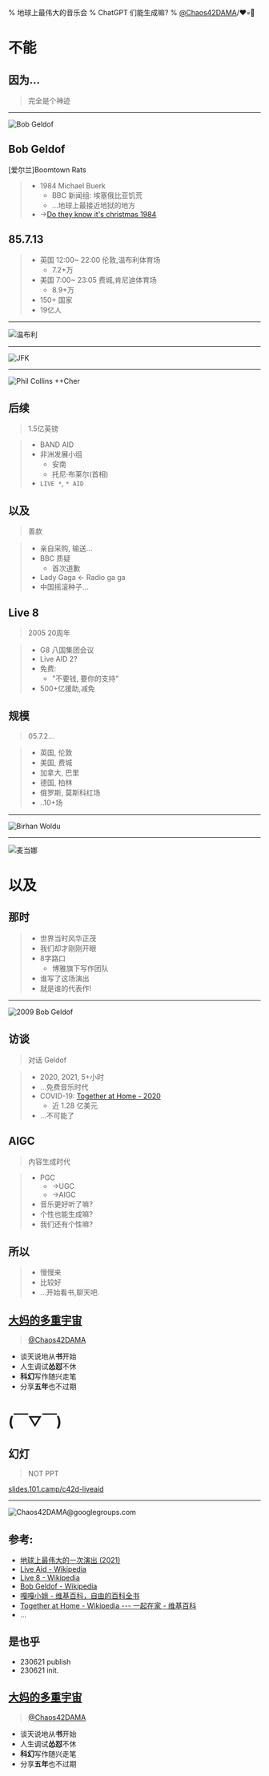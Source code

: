 % 地球上最伟大的音乐会 
% ChatGPT 们能生成嘛?
% [@Chaos42DAMA](https://www.youtube.com/@Chaos42DAMA)/❤️💀🤖

# 不能


## 因为...
> 完全是个神迹

-------

![Bob Geldof](https://ipic.zoomquiet.top/2023-06-21-790px-Bob_Geldof_Rock_am_Ring_1987.jpg)

## Bob Geldof
[爱尔兰]Boomtown Rats 

>- 1984 Michael Buerk
>    - BBC 新闻组: 埃塞俄比亚饥荒
>    - ...地球上最接近地狱的地方
>- ->[Do they know it's christmas 1984](https://www.youtube.com/watch?v=j3fSknbR7Y4)

## 85.7.13

>- 英国 12:00~ 22:00 伦敦,温布利体育场 
>    + 7.2+万
>- 美国 7:00~ 23:05 费城,肯尼迪体育场
>    + 8.9+万
>- 150+ 国家
>- 19亿人


-------

![温布利](https://ipic.zoomquiet.top/2023-06-21-aa.jpg)


-------


![JFK](https://ipic.zoomquiet.top/2023-06-21-live-aid-jfk-stadium.jpg)



-------


![Phil Collins ++Cher](https://ipic.zoomquiet.top/2023-06-21-Aerospatiale-British_Aerospace_Concorde_102-_British_Airways_AN0343341.jpg)

## 后续
> 1.5亿英镑

>- BAND AID
>- 非洲发展小组
>    + 安南
>    + 托尼·布莱尔(首相)
>- `LIVE *`, `* AID`

## 以及
> 善款

>- 亲自采购, 输送...
>- BBC 质疑
>    + 首次道歉
>- Lady Gaga <- Radio ga ga
>- 中国摇滚种子...

## Live 8
> 2005 20周年

>- G8 八国集团会议
>- Live AID 2?
>- 免费:
>    + "不要钱, 要你的支持"
>- 500+亿援助,减免

## 规模
> 05.7.2...

>- 英国, 伦敦
>- 美国, 费城
>- 加拿大, 巴里
>- 德国, 柏林
>- 俄罗斯, 莫斯科红场
>- ..10+场


-------

![Birhan Woldu](https://ipic.zoomquiet.top/2023-06-21-WechatIMG3856.jpeg)


-------

![麦当娜](https://ipic.zoomquiet.top/2023-06-21-WechatIMG3855.jpeg)

# 以及


## 那时
>- 世界当时风华正茂
>- 我们却才刚刚开眼
>- 8字路口
>   + 博雅旗下写作团队
>- 谁写了这场演出
>- 就是谁的代表作!



-------

![2009 Bob Geldof](https://ipic.zoomquiet.top/2023-06-21-Geldof-_Bob_-IMF_2009-.jpg!/fh/520)

## 访谈
> 对话 Geldof

>- 2020, 2021, 5+小时
>- ...免费音乐时代
>- COVID-19: [Together at Home - 2020](https://en.wikipedia.org/wiki/Together_at_Home)
>    - 近 1.28 亿美元
>- ...不可能了

## AIGC
> 内容生成时代

>- PGC
>    + ->UGC
>    + ->AIGC
>- 音乐更好听了嘛?
>- 个性也能生成嘛?
>- 我们还有个性嘛?

## 所以
>- 慢慢来
>- 比较好
>- ...开始看书,聊天吧.

## [大妈的多重宇宙](https://www.youtube.com/@Chaos42DAMA)
> [@Chaos42DAMA](https://www.youtube.com/@Chaos42DAMA)

- 谈天说地从**书**开始
- 人生调试**怂怼**不休
- **科幻**写作随兴走笔
- 分享**五年**也不过期

# (￣▽￣)


## 幻灯
> NOT PPT

[slides.101.camp/c42d-liveaid](https://slides.101.camp/c42d-liveaid.html)



-------

![Chaos**42**DAMA@**g**oo**g**le**g**roup**s**.com](http://org.up.zoomquiet.top/omc/res/KEEP/kcn_ask-dama.jpg!/fh/420)

## 参考:

- [地球上最伟大的一次演出 (2021)](https://book.douban.com/subject/35503447/#)
- [Live Aid - Wikipedia](https://en.wikipedia.org/wiki/Live_Aid#External_links)
- [Live 8 - Wikipedia](https://en.wikipedia.org/wiki/Live_8#Uncensored_broadcasts)
- [Bob Geldof - Wikipedia](https://en.wikipedia.org/wiki/Bob_Geldof#External_links)
- [嘎嘎小姐 - 维基百科，自由的百科全书](https://zh.wikipedia.org/wiki/Lady_Gaga)
- [Together at Home - Wikipedia --- 一起在家 - 维基百科](https://en.wikipedia.org/wiki/Together_at_Home)
- ...

## 是也乎



- 230621 publish
- 230621 init.

## [大妈的多重宇宙](https://www.youtube.com/@Chaos42DAMA)
> [@Chaos42DAMA](https://www.youtube.com/@Chaos42DAMA)

- 谈天说地从**书**开始
- 人生调试**怂怼**不休
- **科幻**写作随兴走笔
- 分享**五年**也不过期

